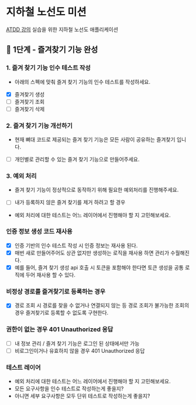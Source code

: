 # 지하철 노선도 미션
[ATDD 강의](https://edu.nextstep.camp/c/R89PYi5H) 실습을 위한 지하철 노선도 애플리케이션

## 🚀 1단계 - 즐겨찾기 기능 완성

### 1. 즐겨 찾기 기능 인수 테스트 작성

- 아래의 스펙에 맞춰 즐겨 찾기 기능의 인수 테스트를 작성하세요.
- [x] 즐겨찾기 생성
- [ ] 즐겨찾기 조회
- [ ] 즐겨찾기 삭제

### 2. 즐겨 찾기 기능 개선하기

- 현재 뼈대 코드로 제공되는 즐겨 찾기 기능은 모든 사람이 공유하는 즐겨찾기 입니다.
- [ ] 개인별로 관리할 수 있는 즐겨 찾기 기능으로 만들어주세요.

### 3. 예외 처리

- 즐겨 찾기 기능이 정상적으로 동작하기 위해 필요한 예외처리를 진행해주세요.
- [ ] 내가 등록하지 않은 즐겨 찾기를 제거 하려고 할 경우
- 예외 처리에 대한 테스트는 어느 레이어에서 진행해야 할 지 고민해보세요.

### 인증 정보 생성 코드 재사용

- [x] 인증 기반의 인수 테스트 작성 시 인증 정보는 재사용 된다.
- [x] 매번 새로 만들어주어도 상관 없지만 생성하는 로직을 재사용 하면 관리가 수월해진다.
- [x] 예를 들어, 즐겨 찾기 생성 api 호출 시 토큰을 포함해야 한다면 토큰 생성을 공통 로직에 두어 재사용 할 수 있다.

### 비정상 경로를 즐겨찾기로 등록하는 경우

- [x] 경로 조회 시 경로를 찾을 수 없거나 연결되지 않는 등 경로 조회가 불가능한 조회의 경우 즐겨찾기로 등록할 수 없도록 구현한다.

### 권한이 없는 경우 401 Unauthorized 응답

- [ ] 내 정보 관리 / 즐겨 찾기 기능은 로그인 된 상태에서만 가능
- [ ] 비로그인이거나 유효하지 않을 경우 401 Unauthorized 응답

### 테스트 레이어

- 예외 처리에 대한 테스트는 어느 레이어에서 진행해야 할 지 고민해보세요.
- 모든 요구사항을 인수 테스트로 작성하는게 좋을지?
- 아니면 세부 요구사항은 모두 단위 테스트로 작성하는게 좋을지?

